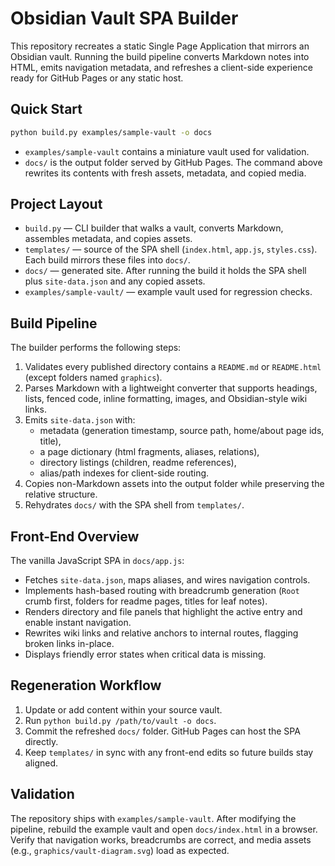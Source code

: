# Obsidian Vault SPA Builder

This repository recreates a static Single Page Application that mirrors an Obsidian vault. Running the build pipeline converts Markdown notes into HTML, emits navigation metadata, and refreshes a client-side experience ready for GitHub Pages or any static host.

## Quick Start

```bash
python build.py examples/sample-vault -o docs
```

- `examples/sample-vault` contains a miniature vault used for validation.
- `docs/` is the output folder served by GitHub Pages. The command above rewrites its contents with fresh assets, metadata, and copied media.

## Project Layout

- `build.py` — CLI builder that walks a vault, converts Markdown, assembles metadata, and copies assets.
- `templates/` — source of the SPA shell (`index.html`, `app.js`, `styles.css`). Each build mirrors these files into `docs/`.
- `docs/` — generated site. After running the build it holds the SPA shell plus `site-data.json` and any copied assets.
- `examples/sample-vault/` — example vault used for regression checks.

## Build Pipeline

The builder performs the following steps:

1. Validates every published directory contains a `README.md` or `README.html` (except folders named `graphics`).
2. Parses Markdown with a lightweight converter that supports headings, lists, fenced code, inline formatting, images, and Obsidian-style wiki links.
3. Emits `site-data.json` with:
   - metadata (generation timestamp, source path, home/about page ids, title),
   - a page dictionary (html fragments, aliases, relations),
   - directory listings (children, readme references),
   - alias/path indexes for client-side routing.
4. Copies non-Markdown assets into the output folder while preserving the relative structure.
5. Rehydrates `docs/` with the SPA shell from `templates/`.

## Front-End Overview

The vanilla JavaScript SPA in `docs/app.js`:

- Fetches `site-data.json`, maps aliases, and wires navigation controls.
- Implements hash-based routing with breadcrumb generation (`Root` crumb first, folders for readme pages, titles for leaf notes).
- Renders directory and file panels that highlight the active entry and enable instant navigation.
- Rewrites wiki links and relative anchors to internal routes, flagging broken links in-place.
- Displays friendly error states when critical data is missing.

## Regeneration Workflow

1. Update or add content within your source vault.
2. Run `python build.py /path/to/vault -o docs`.
3. Commit the refreshed `docs/` folder. GitHub Pages can host the SPA directly.
4. Keep `templates/` in sync with any front-end edits so future builds stay aligned.

## Validation

The repository ships with `examples/sample-vault`. After modifying the pipeline, rebuild the example vault and open `docs/index.html` in a browser. Verify that navigation works, breadcrumbs are correct, and media assets (e.g., `graphics/vault-diagram.svg`) load as expected.
